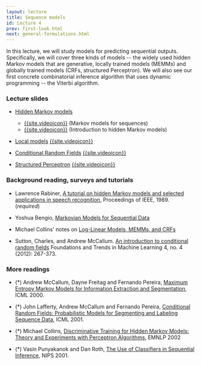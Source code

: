 ```yaml
---
layout: lecture
title: Sequence models
id: Lecture 4
prev: first-look.html
next: general-formulations.html
---
```


In this lecture, we will study models for predicting sequential
outputs. Specifically, we will cover three kinds of models -- the widely used
hidden Markov models that are generative, locally trained models (MEMMs) and
globally trained models (CRFs, structured Perceptron). We will also see our
first concrete combinatorial inference algorithm that uses dynamic programming
-- the Viterbi algorithm.


### Lecture slides

* [Hidden Markov models]({{site.lectures}}/slides/sequences/sequences-intro.pdf)
  - [{{site.videoicon}}](https://youtu.be/v0NiKtX-ENw) (Markov models for
    sequences)
  - [{{site.videoicon}}](https://youtu.be/IZuOUuR7zqU) (Introduction to hidden
    Markov models)


* [Local models]({{site.lectures}}/slides/sequences/sequences-local.pdf)
  [{{site.videoicon}}](https://www.youtube.com/watch?v=12W1Q1R7Pu4&index=6&list=PLQyIezs6RFZKDSqQIBn-LKuFF2LTKMz3l)

* [Conditional Random Fields]({{site.lectures}}/slides/sequences/sequences-crf.pdf)
  [{{site.videoicon}}](https://www.youtube.com/watch?v=1Ei_mlcd20s&index=7&list=PLQyIezs6RFZKDSqQIBn-LKuFF2LTKMz3l)

* [Structured Perceptron]({{site.lectures}}/slides/sequences/struct-perceptron.pdf)
  [{{site.videoicon}}](https://www.youtube.com/watch?v=nbGQ0IX1FH0&index=8&list=PLQyIezs6RFZKDSqQIBn-LKuFF2LTKMz3l)

### Background reading, surveys and tutorials

- Lawrence Rabiner,
  [A tutorial on hidden Markov models and selected applications in speech recognition](http://citeseer.ist.psu.edu/viewdoc/summary?doi=10.1.1.131.2084),
  Proceedings of IEEE, 1989. (*required*)

- Yoshua Bengio,
  [Markovian Models for Sequential Data](http://www.iro.umontreal.ca/~lisa/pointeurs/hmms.pdf)

- Michael Collins' notes on
  [Log-Linear Models, MEMMs, and CRFs](http://www.cs.columbia.edu/~mcollins/crf.pdf)

- Sutton, Charles, and Andrew McCallum. [An introduction to conditional random fields](http://homepages.inf.ed.ac.uk/csutton/publications/crftut-fnt.pdf) Foundations and Trends in Machine Learning 4, no. 4 (2012): 267-373.


### More readings


-   (\*) Andrew McCallum, Dayne Freitag and Fernando Pereira,
    [Maximum Entropy Markov Models for Information Extraction and Segmentation](http://www.seas.upenn.edu/~strctlrn/bib/PDF/memm-icml2000.pdf),
    ICML 2000.

-   (\*) John Lafferty, Andrew McCallum and Fernando Pereira,
    [Conditional Random Fields: Probabilistic Models for Segmenting and Labeling Sequence Data](http://www.seas.upenn.edu/~strctlrn/bib/PDF/crf.pdf),
    ICML 2001.

-   (\*) Michael Collins,
    [Discriminative Training for Hidden Markov Models: Theory and Experiments with Perceptron Algorithms](http://www.cs.columbia.edu/~mcollins/papers/tagperc.pdf),
    EMNLP 2002

-   (\*) Vasin Punyakanok and Dan Roth,
    [The Use of Classifiers in Sequential Inference](http://cogcomp.cs.illinois.edu/papers/nips01.pdf),
    NIPS 2001.
